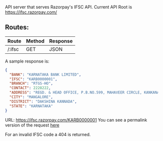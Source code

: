 API server that serves Razorpay's IFSC API.
Current API Root is <https://ifsc.razorpay.com/>

## Routes:

|Route|Method|Response|
|-----|------|--------|
|/:ifsc|GET|JSON|

A sample response is:

```json
{
  "BANK": "KARNATAKA BANK LIMITED",
  "IFSC": "KARB0000001",
  "BRANCH": "RTGS-HO",
  "CONTACT": 2228222,
  "ADDRESS": "REGD. & HEAD OFFICE, P.B.NO.599, MAHAVEER CIRCLE, KANKANADY, MANGALORE - 575002",
  "CITY": "MANGALORE",
  "DISTRICT": "DAKSHINA KANNADA",
  "STATE": "KARNATAKA"
}
```

URL: <https://ifsc.razorpay.com/KARB0000001>
You can see a permalink version of the request [here](http://hurl.eu/hurls/e1d4d8d04d804d72a7506009d19cab583b6549e6/192c7eda180f9537d47e0abe8f7b7c7fa4b419db)

For an invalid IFSC code a 404 is returned.